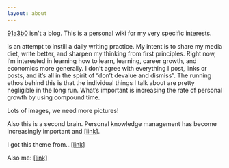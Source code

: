 ```yaml
---
layout: about
---
```


[91a3b0](https://www.google.ca/search?ei=g9i_XOSPEeLH_QahsLmAAw&q=%2391a3b0&oq=%2391a3b0&gs_l=psy-ab.3..35i39j0i30j0i7i10i30.4517.4517..4971...0.0..0.86.86.1......0....1..gws-wiz.......0i71.H098e-k-mF8) isn't a blog. This is a personal wiki for my very specific interests.

is an attempt to instill a daily writing practice. My intent is to share my media diet, write better, and sharpen my thinking from first principles. Right now, I’m interested in learning how to learn, learning, career growth, and economics more generally. I don’t agree with everything I post, links or posts, and it’s all in the spirit of “don’t devalue and dismiss”. The running ethos behind this is that the individual things I talk about are pretty negligible in the long run. What’s important is increasing the rate of personal growth by using compound time.

Lots of images, we need more pictures!

Also this is a second brain. Personal knowledge management has become increasingly important and [[link]](https://praxis.fortelabs.co/the-story-behind-basb/).

I got this theme from...[[link]](https://github.com/zyvv/blog-1)

Also me: [[link]](https://elliotplusgrace.tumblr.com/about)
